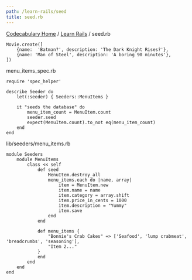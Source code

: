 ```yaml
---
path: /learn-rails/seed
title: seed.rb
---
```

[Codecabulary Home](/) / [Learn Rails](/learn-rails) / seed.rb


<!-- ---title: seed.rb -->

	Movie.create([
		{name:  'Batman?', description: 'The Dark Knight Rises?'},
		{name: 'Man of Steel', description: 'A boring 90 minutes'},
	])
	
menu_items_spec.rb

	require 'spec_helper'
	
	describe Seeder do
		let(:seeder) { Seeders::MenuItems }
		
		it "seeds the database" do
			menu_item_count = MenuItem.count
			seeder.seed
			expect(MenuItem.count).to_not eq(menu_item_count)
		end
	end
	
lib/seeders/menu_items.rb

	module Seeders
		module MenuItems
			class << self
				def seed
					MenuItem.destroy_all
					menu_items.each do |name, array|
						item = MenuItem.new
						item.name = name
						item.category = array.shift
						item.price_in_cents = 1000
						item.description = "Yummy"
						item.save
					end
				end
				
				def menu_items {
					"Bonnie's Crab Cakes" => ['Seafood', 'lump crabmeat', 'breadcrumbs', 'seasoning'],
					"Item 2..."
				}
				end
			end
		end
	end
